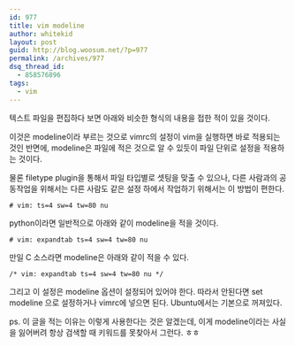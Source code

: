 ```yaml
---
id: 977
title: vim modeline
author: whitekid
layout: post
guid: http://blog.woosum.net/?p=977
permalink: /archives/977
dsq_thread_id:
  - 858576896
tags:
  - vim
---
```

텍스트 파일을 편집하다 보면 아래와 비슷한 형식의 내용을 접한 적이 있을 것이다.

이것은 modeline이라 부르는 것으로 vimrc의 설정이 vim을 실행하면 바로 적용되는 것인 반면에, modeline은 파일에 적은 것으로 알 수 있듯이 파일 단위로 설정을 적용하는 것이다.

물론 filetype plugin을 통해서 파일 타입별로 셋팅을 맞출 수 있으나, 다른 사람과의 공동작업을 위해서는 다른 사람도 같은 설정 하에서 작업하기 위해서는 이 방법이 편한다.

    # vim: ts=4 sw=4 tw=80 nu

python이라면 일반적으로 아래와 같이 modeline을 적을 것이다.

    # vim: expandtab ts=4 sw=4 tw=80 nu

만일 C 소스라면 modeline은 아래와 같이 적을 수 있다.

    /* vim: expandtab ts=4 sw=4 tw=80 nu */

그리고 이 설정은 modeline 옵션이 설정되어 있어야 한다. 따라서 안된다면 set modeline 으로 설정하거나 vimrc에 넣으면 된다. Ubuntu에서는 기본으로 꺼져있다.

ps. 이 글을 적는 이유는 이렇게 사용한다는 것은 알겠는데, 이게 modeline이라는 사실을 잃어버려 항상 검색할 때 키워드를 못찾아서 그런다. ㅎㅎ